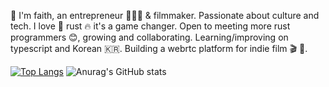 🌊 I'm faith, an entrepreneur 👷🏼‍♀️ & filmmaker. Passionate about culture and tech. I love 🦀 rust 🔥 it's a game changer. Open to meeting more rust programmers 😊, growing and collaborating. Learning/improving on typescript and Korean 🇰🇷. Building a webrtc platform for indie film 🎬 💌. 


[![Top Langs](https://github-readme-stats.vercel.app/api/top-langs/?username=FASelby)](https://github.com/FASelby/github-readme-stats)
![Anurag's GitHub stats](https://github-readme-stats.vercel.app/api?username=FASelby&count_private=true)


